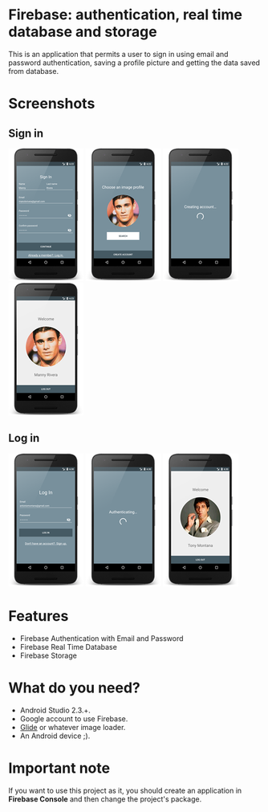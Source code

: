 # Firebase: authentication, real time database and storage
This is an application that permits a user to sign in using email and password authentication, saving a profile picture and getting the data saved from database.

# Screenshots
## Sign in
![sign_in_framed](https://github.com/betianaminio/android_firebase_auth_realtime_storage/blob/master/imgs/sign_in_framed.png)
![sign_in_picture_framed](https://github.com/betianaminio/android_firebase_auth_realtime_storage/blob/master/imgs/sign_in_picture_framed.png)
![sign_in_creating_account_framed](https://github.com/betianaminio/android_firebase_auth_realtime_storage/blob/master/imgs/sign_in_creating_account_framed.png)
![sign_in_main_framed](https://github.com/betianaminio/android_firebase_auth_realtime_storage/blob/master/imgs/sign_in_main_framed.png)

## Log in
![log_in_framed](https://github.com/betianaminio/android_firebase_auth_realtime_storage/blob/master/imgs/log_in_framed.png)
![log_in_authenticating_framed](https://github.com/betianaminio/android_firebase_auth_realtime_storage/blob/master/imgs/log_in_authenticating_framed.png)
![log_in_main_framed](https://github.com/betianaminio/android_firebase_auth_realtime_storage/blob/master/imgs/log_in_main_framed.png)

# Features
* Firebase Authentication with Email and Password
* Firebase Real Time Database
* Firebase Storage

# What do you need?
* Android Studio 2.3.+.
* Google account to use Firebase.
* [Glide](https://github.com/bumptech/glide) or whatever image loader.
* An Android device ;).

# Important note
If you want to use this project as it, you should create an application in **Firebase Console** and then change the project's package.
